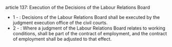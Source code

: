 article 137: Execution of the Decisions of the Labour Relations Board

<ul>
			<li>1 - : Decisions of the Labour Relations Board shall be executed by the judgment execution office of the civil courts.<ul>
			</ul></li>			<li>2 - : Where a judgment of the Labour Relations Board relates to working conditions, shall be part of the contract of employment, and the contract of employment shall be adjusted to that effect.<ul>
			</ul></li></ul>